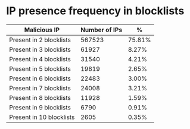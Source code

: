 # IP presence frequency in blocklists
| Malicious IP | Number of IPs | % |
|----|----|----|
| Present in 2 blocklists | 567523 | 75.81% |
| Present in 3 blocklists | 61927 | 8.27% |
| Present in 4 blocklists | 31540 | 4.21% |
| Present in 5 blocklists | 19819 | 2.65% |
| Present in 6 blocklists | 22483 | 3.00% |
| Present in 7 blocklists | 24008 | 3.21% |
| Present in 8 blocklists | 11928 | 1.59% |
| Present in 9 blocklists | 6790 | 0.91% |
| Present in 10 blocklists | 2605 | 0.35% |
